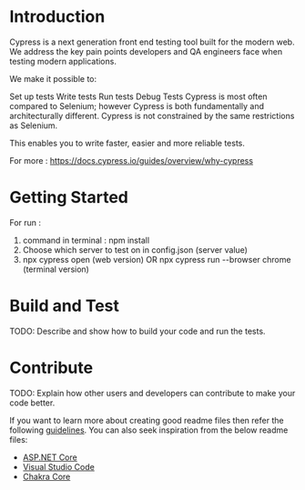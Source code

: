 # Introduction 
Cypress is a next generation front end testing tool built for the modern web. We address the key pain points developers and QA engineers face when testing modern applications.

We make it possible to:

Set up tests
Write tests
Run tests
Debug Tests
Cypress is most often compared to Selenium; however Cypress is both fundamentally and architecturally different. Cypress is not constrained by the same restrictions as Selenium.

This enables you to write faster, easier and more reliable tests.

For more : 
https://docs.cypress.io/guides/overview/why-cypress

# Getting Started
For run : 
1. command in terminal : npm install
2. Choose which server to test on in config.json (server value) 
3. npx cypress open (web version) OR npx cypress run --browser chrome (terminal version)


# Build and Test
TODO: Describe and show how to build your code and run the tests. 

# Contribute
TODO: Explain how other users and developers can contribute to make your code better. 

If you want to learn more about creating good readme files then refer the following [guidelines](https://docs.microsoft.com/en-us/azure/devops/repos/git/create-a-readme?view=azure-devops). You can also seek inspiration from the below readme files:
- [ASP.NET Core](https://github.com/aspnet/Home)
- [Visual Studio Code](https://github.com/Microsoft/vscode)
- [Chakra Core](https://github.com/Microsoft/ChakraCore)
